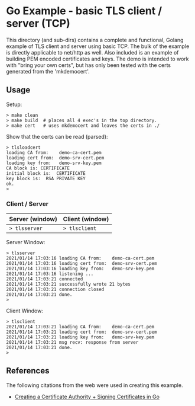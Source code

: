 Go Example - basic TLS client / server (TCP)
============================================

This directory (and sub-dirs) contains a complete and functional,
Golang example of TLS client and server using basic TCP.  The bulk of
the example is directly applicable to net/http as well.  Also included
is an example of building PEM encoded certificates and keys.  The demo
is intended to work with "bring your own certs", but has only been
tested with the certs generated from the 'mkdemocert'.

Usage
-----

Setup:
```
> make clean
> make build  # places all 4 exec's in the top directory.
> make cert   # uses mkdemocert and leaves the certs in ./
```

Show that the certs can be read (parsed):
```
> tlsloadcert
loading CA from:    demo-ca-cert.pem
loading cert from:  demo-srv-cert.pem
loading key from:   demo-srv-key.pem
CA block is: CERTIFICATE
initial block is:  CERTIFICATE
key block is:  RSA PRIVATE KEY
ok.
>
```

### Client / Server

| Server (window) | Client (window) |
| --------------- | --------------- |
| `> tlsserver`   | `> tlsclient`   |

Server Window:
```
> tlsserver
2021/01/14 17:03:16 loading CA from:    demo-ca-cert.pem
2021/01/14 17:03:16 loading cert from:  demo-srv-cert.pem
2021/01/14 17:03:16 loading key from:   demo-srv-key.pem
2021/01/14 17:03:16 listening ...
2021/01/14 17:03:21 connected
2021/01/14 17:03:21 successfully wrote 21 bytes
2021/01/14 17:03:21 connection closed
2021/01/14 17:03:21 done.
>
```

Client Window:
```
> tlsclient
2021/01/14 17:03:21 loading CA from:    demo-ca-cert.pem
2021/01/14 17:03:21 loading cert from:  demo-srv-cert.pem
2021/01/14 17:03:21 loading key from:   demo-srv-key.pem
2021/01/14 17:03:21 msg recv: response from server
2021/01/14 17:03:21 done.
>
```


References
----------

The following citations from the web were used in creating this example.

* [Creating a Certificate Authority + Signing Certificates in Go](https://shaneutt.com/blog/golang-ca-and-signed-cert-go/)



